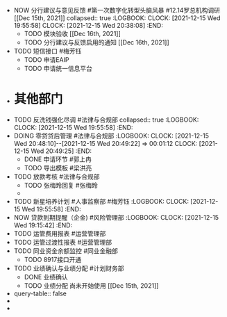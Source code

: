 - NOW 分行建议与意见反馈 #第一次数字化转型头脑风暴 #12.14罗总机构调研 [[Dec 15th, 2021]]
  collapsed:: true
  :LOGBOOK:
  CLOCK: [2021-12-15 Wed 19:55:58]
  CLOCK: [2021-12-15 Wed 20:38:08]
  :END:
	- TODO 模块验收 [[Dec 16th, 2021]]
	- TODO 分行建议与反馈启用的通知 [[Dec 16th, 2021]]
- TODO 短信接口 #梅芳钰
	- TODO 申请EAIP
	- TODO 申请统一信息平台
- # 其他部门
- TODO 反洗钱强化尽调 #法律与合规部
  collapsed:: true
  :LOGBOOK:
  CLOCK: [2021-12-15 Wed 19:55:58]
  :END:
- DOING 零贷贷后管理 #法律与合规部
  :LOGBOOK:
  CLOCK: [2021-12-15 Wed 20:48:10]--[2021-12-15 Wed 20:49:22] =>  00:01:12
  CLOCK: [2021-12-15 Wed 20:49:25]
  :END:
	- DONE 申请环节 #郭上冉
	- TODO 导出模板 #梁洪亮
- TODO 放款考核 #法律与合规部
	- TODO 张梅玲回复 #张梅玲
	-
- TODO 新星培养计划 #人事监察部 #梅芳钰
  :LOGBOOK:
  CLOCK: [2021-12-15 Wed 19:55:58]
  :END:
- NOW 贷款到期提醒（企金)  #风险管理部
  :LOGBOOK:
  CLOCK: [2021-12-15 Wed 19:15:42]
  :END:
- TODO 运管费用报表 #运营管理部
- TODO 运管过渡性报表 #运营管理部
- TODO 同业资金余额监控 #同业金融部
	- TODO 8917接口开通
- TODO 业绩确认与业绩分配 #计划财务部
	- DONE 业绩确认
	- TODO 业绩分配
	  尚未开始使用 [[Dec 15th, 2021]]
- query-table:: false
-
-